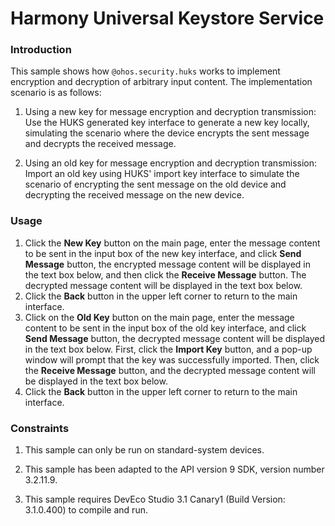 # Harmony Universal Keystore Service

### Introduction

This sample shows how `@ohos.security.huks` works to implement encryption and decryption of arbitrary input content. The implementation scenario is as follows:

1. Using a new key for message encryption and decryption transmission: Use the HUKS generated key interface to generate a new key locally, simulating the scenario where the device encrypts the sent message and decrypts the received message.

2. Using an old key for message encryption and decryption transmission: Import an old key using HUKS' import key interface to simulate the scenario of encrypting the sent message on the old device and decrypting the received message on the new device.

### Usage

1. Click the **New Key** button on the main page, enter the message content to be sent in the input box of the new key interface, and click **Send Message**
button, the encrypted message content will be displayed in the text box below, and then click the **Receive Message** button. The decrypted message content will be displayed in the text box below.
2. Click the **Back** button in the upper left corner to return to the main interface.
3. Click on the **Old Key** button on the main page, enter the message content to be sent in the input box of the old key interface, and click **Send Message**
button, the decrypted message content will be displayed in the text box below. First, click the **Import Key** button, and a pop-up window will prompt that the key was successfully imported. Then, click the **Receive Message** button, and the decrypted message content will be displayed in the text box below.
4. Click the **Back** button in the upper left corner to return to the main interface.

### Constraints

1. This sample can only be run on standard-system devices.

2. This sample has been adapted to the API version 9 SDK, version number 3.2.11.9.

3. This sample requires DevEco Studio 3.1 Canary1 (Build Version: 3.1.0.400) to compile and run.